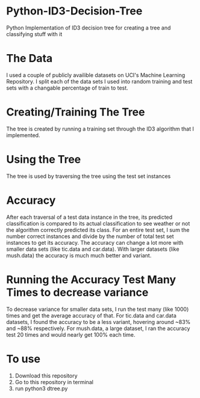 # Python-ID3-Decision-Tree
Python Implementation of ID3 decision tree for creating a tree and classifying stuff with it

# The Data
I used a couple of publicly availible datasets on UCI's Machine Learning Repository. I split each of the data sets I used into random training and test sets with a changable percentage of train to test. 

# Creating/Training The Tree
The tree is created by running a training set through the ID3 algorithm that I implemented.

# Using the Tree
The tree is used by traversing the tree using the test set instances

# Accuracy
After each traversal of a test data instance in the tree, its predicted classification is compared to its actual classification to see weather or not the algorithm correctly predicted its class. For an entire test set, I sum the number correct instances and divide by the number of total test set instances to get its accuracy. The accuracy can change a lot more with smaller data sets (like tic.data and car.data). With larger datasets (like mush.data) the accuracy is much much better and variant.

# Running the Accuracy Test Many Times to decrease variance
To decrease variance for smaller data sets, I run the test many (like 1000) times and get the average accuracy of that. For tic.data and car.data datasets, I found the accuracy to be a less variant, hovering around ~83% and ~88% respectively. For mush.data, a large dataset, I ran the accuracy test 20 times and would nearly get 100% each time.

# To use
1. Download this repository
2. Go to this repository in terminal
3. run python3 dtree.py

